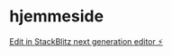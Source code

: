 # hjemmeside

[Edit in StackBlitz next generation editor ⚡️](https://stackblitz.com/~/github.com/isak123isak/hjemmeside)